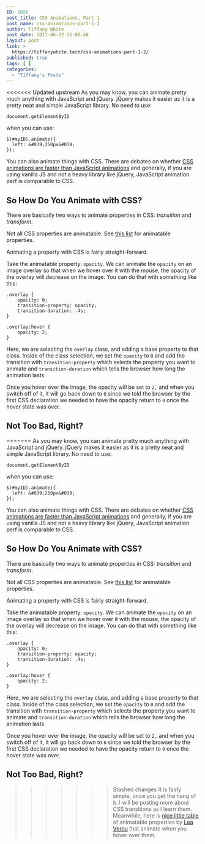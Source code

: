 ```yaml
---
ID: 2026
post_title: CSS Animations, Part 1
post_name: css-animations-part-1-2
author: Tiffany White
post_date: 2017-06-22 21:06:48
layout: post
link: >
  https://tiffanywhite.tech/css-animations-part-1-2/
published: true
tags: [ ]
categories:
  - "Tiffany's Posts"
---
```

<<<<<<< Updated upstream
As you may know, you can animate pretty much anything with JavaScript and jQuery. jQuery makes it easier as it is a pretty neat and simple JavaScript library. No need to use:

```
document.getElementByID
``` 
when you can use:

```
$(#myID).animate({
  left: &#039;250px&#039;
});
```

You can also animate things with CSS. There are debates on whether [CSS animations are faster than JavaScript animations](https://davidwalsh.name/css-js-animation) and generally, if you are using vanilla JS and not a heavy library like jQuery, JavaScript animation perf is comparable to CSS.

## So How Do You Animate with CSS?

There are basically two ways to animate properties in CSS: *transition* and *transform*.

Not all CSS properties are animatable. See [this list](https://developer.mozilla.org/en-US/docs/Web/CSS/CSS_animated_properties) for animatable properties.

Animating a property with CSS is fairly straight-forward.

Take the animatable property: `opacity`. We can animate the `opacity` on an image overlay so that when we hover over it with the mouse, the opacity of the overlay will decrease on the image. You can do that with something like this:

```
.overlay {
	opacity: 0;
	transition-property: opacity;
	transition-duration: .4s;
}

.overlay:hover {
	opacity: 2;
}
```

Here, we are selecting the `overlay` class, and adding a base property to that class. Inside of the class selection, we set the `opacity` to `0` and add the transition with `transition-property` which selects the property you want to animate and `transition-duration` which tells the browser how long the animation lasts.

Once you hover over the image, the opacity will be set to `2,` and when you switch off of it, it will go back down to `0` since we told the browser by the first CSS declaration we needed to have the opacity return to `0` once the hover state was over.

## Not Too Bad, Right?

=======
As you may know, you can animate pretty much anything with JavaScript and jQuery. jQuery makes it easier as it is a pretty neat and simple JavaScript library. No need to use:

```
document.getElementByID
``` 
when you can use:

```
$(#myID).animate({
  left: &#039;250px&#039;
});
```

You can also animate things with CSS. There are debates on whether [CSS animations are faster than JavaScript animations](https://davidwalsh.name/css-js-animation) and generally, if you are using vanilla JS and not a heavy library like jQuery, JavaScript animation perf is comparable to CSS.

## So How Do You Animate with CSS?

There are basically two ways to animate properties in CSS: *transition* and *transform*.

Not all CSS properties are animatable. See [this list](https://developer.mozilla.org/en-US/docs/Web/CSS/CSS_animated_properties) for animatable properties.

Animating a property with CSS is fairly straight-forward.

Take the animatable property: `opacity`. We can animate the `opacity` on an image overlay so that when we hover over it with the mouse, the opacity of the overlay will decrease on the image. You can do that with something like this:

```
.overlay {
	opacity: 0;
	transition-property: opacity;
	transition-duration: .4s;
}

.overlay:hover {
	opacity: 2;
}
```

Here, we are selecting the `overlay` class, and adding a base property to that class. Inside of the class selection, we set the `opacity` to `0` and add the transition with `transition-property` which selects the property you want to animate and `transition-duration` which tells the browser how long the animation lasts.

Once you hover over the image, the opacity will be set to `2,` and when you switch off of it, it will go back down to `0` since we told the browser by the first CSS declaration we needed to have the opacity return to `0` once the hover state was over.

## Not Too Bad, Right?

>>>>>>> Stashed changes
It is fairly simple, once you get the hang of it. I will be posting more about CSS transitions as I learn them. Meanwhile, here is [nice little table](http://leaverou.github.io/animatable/) of animatable properties by [Lea Verou](http://lea.verou.me/) that animate when you hover over them.